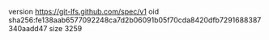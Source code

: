 version https://git-lfs.github.com/spec/v1
oid sha256:fe138aab6577092248ca7d2b06091b05f70cda8420dfb7291688387340aadd47
size 3259
